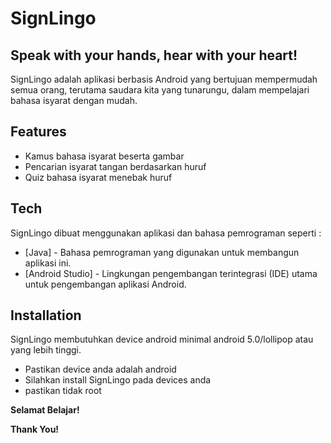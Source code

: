 # SignLingo
## Speak with your hands, hear with your heart!


SignLingo adalah aplikasi berbasis Android yang bertujuan mempermudah semua orang, terutama saudara kita yang tunarungu, dalam mempelajari bahasa isyarat dengan mudah.
## Features

- Kamus bahasa isyarat beserta gambar
- Pencarian isyarat tangan berdasarkan huruf
- Quiz bahasa isyarat menebak huruf

## Tech

SignLingo dibuat menggunakan aplikasi dan bahasa pemrograman seperti :
- [Java] - Bahasa pemrograman yang digunakan untuk membangun aplikasi ini.
- [Android Studio] - Lingkungan pengembangan terintegrasi (IDE) utama untuk pengembangan aplikasi Android.
  

## Installation

SignLingo membutuhkan device android minimal android 5.0/lollipop atau yang lebih tinggi.
- Pastikan device anda adalah android
- Silahkan install SignLingo pada devices anda
- pastikan tidak root


**Selamat Belajar!**

**Thank You!**
